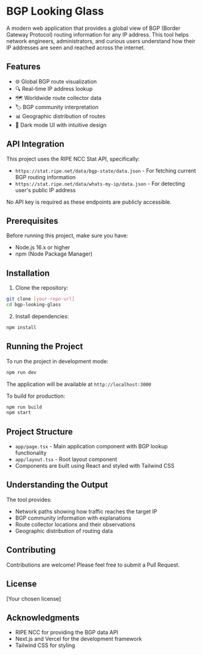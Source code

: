 # BGP Looking Glass

A modern web application that provides a global view of BGP (Border Gateway Protocol) routing information for any IP address. This tool helps network engineers, administrators, and curious users understand how their IP addresses are seen and reached across the internet.

## Features

- 🌐 Global BGP route visualization
- 🔍 Real-time IP address lookup
- 🗺️ Worldwide route collector data
- 🏷️ BGP community interpretation
- 📊 Geographic distribution of routes
- 🎨 Dark mode UI with intuitive design

## API Integration

This project uses the RIPE NCC Stat API, specifically:

- `https://stat.ripe.net/data/bgp-state/data.json` - For fetching current BGP routing information
- `https://stat.ripe.net/data/whats-my-ip/data.json` - For detecting user's public IP address

No API key is required as these endpoints are publicly accessible.

## Prerequisites

Before running this project, make sure you have:

- Node.js 16.x or higher
- npm (Node Package Manager)

## Installation

1. Clone the repository:
```bash
git clone [your-repo-url]
cd bgp-looking-glass
```

2. Install dependencies:
```bash
npm install
```

## Running the Project

To run the project in development mode:

```bash
npm run dev
```

The application will be available at `http://localhost:3000`

To build for production:

```bash
npm run build
npm start
```

## Project Structure

- `app/page.tsx` - Main application component with BGP lookup functionality
- `app/layout.tsx` - Root layout component
- Components are built using React and styled with Tailwind CSS

## Understanding the Output

The tool provides:
- Network paths showing how traffic reaches the target IP
- BGP community information with explanations
- Route collector locations and their observations
- Geographic distribution of routing data

## Contributing

Contributions are welcome! Please feel free to submit a Pull Request.

## License

[Your chosen license]

## Acknowledgments

- RIPE NCC for providing the BGP data API
- Next.js and Vercel for the development framework
- Tailwind CSS for styling
